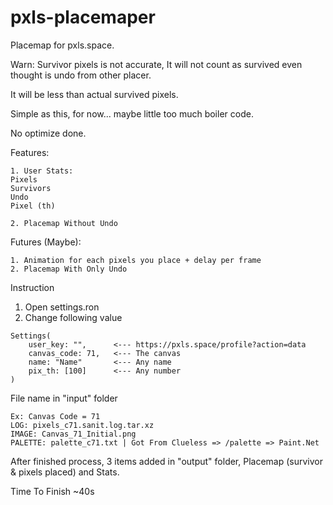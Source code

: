 # pxls-placemaper
Placemap for pxls.space.

Warn: Survivor pixels is not accurate, It will not count as survived even thought is undo from other placer.

It will be less than actual survived pixels.

Simple as this, for now... maybe little too much boiler code.

No optimize done.

Features:
```
1. User Stats:
Pixels
Survivors
Undo
Pixel (th)

2. Placemap Without Undo
```
Futures (Maybe):
```
1. Animation for each pixels you place + delay per frame
2. Placemap With Only Undo
```
Instruction

1. Open settings.ron
2. Change following value

```
Settings(
    user_key: "",      <--- https://pxls.space/profile?action=data
    canvas_code: 71,   <--- The canvas
    name: "Name"       <--- Any name
    pix_th: [100]      <--- Any number
)
```

File name in "input" folder
```
Ex: Canvas Code = 71
LOG: pixels_c71.sanit.log.tar.xz
IMAGE: Canvas_71_Initial.png
PALETTE: palette_c71.txt | Got From Clueless => /palette => Paint.Net
```
After finished process, 3 items added in "output" folder, Placemap (survivor & pixels placed) and Stats.

Time To Finish ~40s
